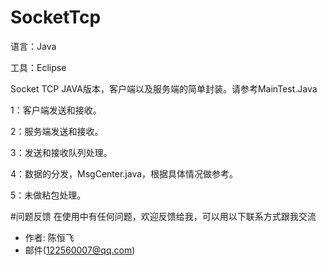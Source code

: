 # SocketTcp

语言：Java

工具：Eclipse

Socket TCP JAVA版本，客户端以及服务端的简单封装。请参考MainTest.Java

1：客户端发送和接收。

2：服务端发送和接收。

3：发送和接收队列处理。

4：数据的分发，MsgCenter.java，根据具体情况做参考。

5：未做粘包处理。

#问题反馈
在使用中有任何问题，欢迎反馈给我，可以用以下联系方式跟我交流

* 作者: 陈恒飞
* 邮件(122560007@qq.com)

